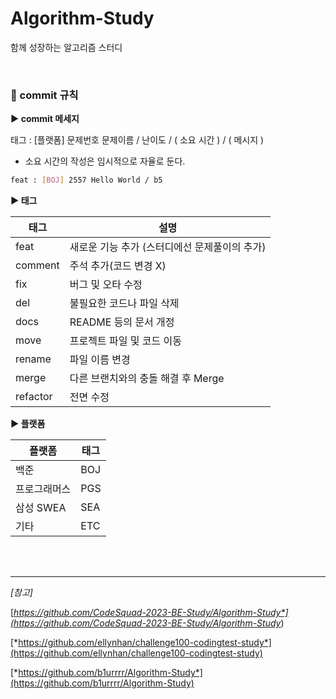 # Algorithm-Study
함께 성장하는 알고리즘 스터디

<br>

### 📌 commit 규칙

**▶ commit 메세지** 

태그 : [플랫폼] 문제번호 문제이름 / 난이도 / ( 소요 시간 ) / ( 메시지 )

- 소요 시간의 작성은 임시적으로 자율로 둔다.

```bash
feat : [BOJ] 2557 Hello World / b5
```

**▶ 태그**

| 태그 | 설명 |
| --- | --- |
| feat | 새로운 기능 추가 (스터디에선 문제풀이의 추가) |
| comment | 주석 추가(코드 변경 X) |
| fix | 버그 및 오타 수정 |
| del | 불필요한 코드나 파일 삭제 |
| docs | README 등의 문서 개정 |
| move | 프로젝트 파일 및 코드 이동 |
| rename | 파일 이름 변경 |
| merge | 다른 브랜치와의 충돌 해결 후 Merge |
| refactor | 전면 수정 |

**▶ 플랫폼**

| 플랫폼 | 태그 |
| --- | --- |
| 백준 | BOJ |
| 프로그래머스 | PGS |
| 삼성 SWEA | SEA |
| 기타 | ETC |


<br>
<br>

---

*[참고]* 

[*https://github.com/CodeSquad-2023-BE-Study/Algorithm-Study*](https://github.com/CodeSquad-2023-BE-Study/Algorithm-Study*)

[*https://github.com/ellynhan/challenge100-codingtest-study*](https://github.com/ellynhan/challenge100-codingtest-study)

[*https://github.com/b1urrrr/Algorithm-Study*](https://github.com/b1urrrr/Algorithm-Study)
